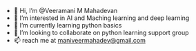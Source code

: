 - 👋 Hi, I’m @Veeramani M Mahadevan
- 👀 I’m interested in AI and Maching learning and deep learning 
- 🌱 I’m currently learning python basics 
- 💞️ I’m looking to collaborate on python learning support group
- 📫 reach me at maniveermahadev@gmail.com

<!---
Veeramani M Mahadev/Veeramani M Mahadev is a ✨ special ✨ repository because its `README.md` (this file) appears on your GitHub profile.
You can click the Preview link to take a look at your changes.
--->
